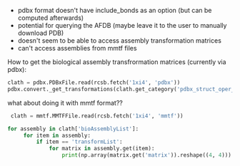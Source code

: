 - pdbx format doesn't have include_bonds as an option (but can be computed afterwards)
- potential for querying the AFDB (maybe leave it to the user to manually download PDB)
- doesn't seem to be able to access assembly transformation matrices
- can't access assemblies from mmtf files

How to get the biological assembly transfrormation matrices (currently via pdbx):

```python
clath = pdbx.PDBxFile.read(rcsb.fetch('1xi4', 'pdbx'))
pdbx.convert._get_transformations(clath.get_category('pdbx_struct_oper_list'))
```

what about doing it with mmtf format??

```python
 clath = mmtf.MMTFFile.read(rcsb.fetch('1xi4', 'mmtf'))

for assembly in clath['bioAssemblyList']:
     for item in assembly:
         if item == 'transformList':
             for matrix in assembly.get(item):
                 print(np.array(matrix.get('matrix')).reshape((4, 4)))

```